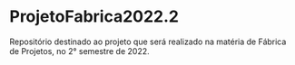 # ProjetoFabrica2022.2
Repositório destinado ao projeto que será realizado na matéria de Fábrica de Projetos, no 2° semestre de 2022.
